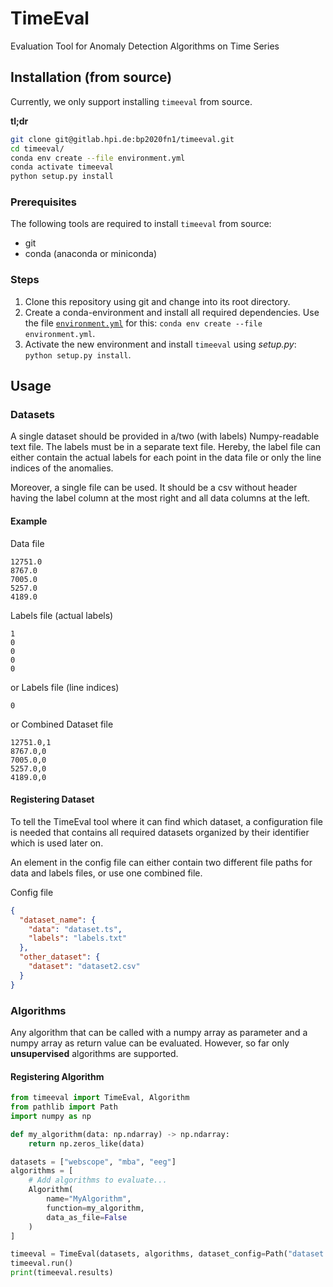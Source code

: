 # TimeEval

Evaluation Tool for Anomaly Detection Algorithms on Time Series

## Installation (from source)

Currently, we only support installing `timeeval` from source.

**tl;dr**

```bash
git clone git@gitlab.hpi.de:bp2020fn1/timeeval.git
cd timeeval/
conda env create --file environment.yml
conda activate timeeval
python setup.py install
```

### Prerequisites

The following tools are required to install `timeeval` from source:

- git
- conda (anaconda or miniconda)

### Steps

1. Clone this repository using git and change into its root directory.
2. Create a conda-environment and install all required dependencies.
   Use the file [`environment.yml`](./environment.yml) for this:
   `conda env create --file environment.yml`.
3. Activate the new environment and install `timeeval` using _setup.py_:
   `python setup.py install`.

## Usage

### Datasets

A single dataset should be provided in a/two (with labels) Numpy-readable text file. The labels must be in a separate text file. Hereby, the label file can either contain the actual labels for each point in the data file or only the line indices of the anomalies.

Moreover, a single file can be used. It should be a csv without header having the label column at the most right and all data columns at the left.

#### Example

Data file
```csv
12751.0
8767.0
7005.0
5257.0
4189.0
```

Labels file (actual labels)
```csv
1
0
0
0
0
```

or Labels file (line indices)
```csv
0
```

or Combined Dataset file
```csv
12751.0,1
8767.0,0
7005.0,0
5257.0,0
4189.0,0
```

#### Registering Dataset

To tell the TimeEval tool where it can find which dataset, a configuration file is needed that contains all required datasets organized by their identifier which is used later on.

An element in the config file can either contain two different file paths for data and labels files, or use one combined file.

Config file
```json
{
  "dataset_name": {
    "data": "dataset.ts",
    "labels": "labels.txt"
  },
  "other_dataset": {
    "dataset": "dataset2.csv"
  }
}
```

### Algorithms

Any algorithm that can be called with a numpy array as parameter and a numpy array as return value can be evaluated. However, so far only __unsupervised__ algorithms are supported.

#### Registering Algorithm

```python
from timeeval import TimeEval, Algorithm
from pathlib import Path
import numpy as np

def my_algorithm(data: np.ndarray) -> np.ndarray:
    return np.zeros_like(data)

datasets = ["webscope", "mba", "eeg"]
algorithms = [
    # Add algorithms to evaluate...
    Algorithm(
        name="MyAlgorithm",
        function=my_algorithm,
        data_as_file=False
    )
]

timeeval = TimeEval(datasets, algorithms, dataset_config=Path("dataset.json"))
timeeval.run()
print(timeeval.results)
```
